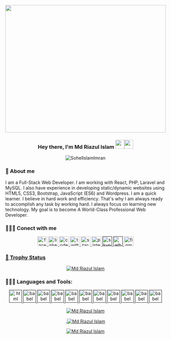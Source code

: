 <a href="#"><img width="100%" src="https://sohelislamimran.netlify.app/static/media/Developer.e0ed7fbf.svg" height="400px"/></a>

<h3 align="center">Hey there, I'm Md Riazul Islam <img src="https://media.giphy.com/media/hvRJCLFzcasrR4ia7z/giphy.gif" width="28"><img src="https://emojis.slackmojis.com/emojis/images/1531849430/4246/blob-sunglasses.gif?1531849430" width="28"/></h3>

<p align="center">
<img src="https://komarev.com/ghpvc/?username=SohelIslamImran&label=Profile%20views&color=0e75b6&style=flat" alt="SohelIslamImran" />
</p>

### 📖 About me

I am a Full-Stack Web Developer. I am working with React, PHP, Laravel and MySQL. I also have experience in developing static/dynamic websites using HTML5, CSS3, Bootstrap, JavaScript (ES6) and Wordpress. I am a quick learner. I believe in hard work and efficiency. That's why I am always ready to accomplish any task by working hard. I always focus on learning new technology. My goal is to become A World-Class Professional Web Developer. 

 ### 🕵🏻‍♂️ Conect with me
 
  <p align="center">
 <a href="https://www.facebook.com/WhoIsRiaz/" target="_blank"> <img src="https://www.vectorlogo.zone/logos/facebook/facebook-icon.svg" alt="facebook" width="30" height="30"/>
 <a href="https://www.linkedin.com/in/engr-riazulislam/" target="_blank"> <img src="https://www.vectorlogo.zone/logos/linkedin/linkedin-icon.svg" alt="linkedin" width="30" height="30"/>
  <a href="https://codepen.io/devriazul" target="_blank"> <img src="https://www.vectorlogo.zone/logos/codepen/codepen-icon.svg" alt="codepen" width="30" height="30"/>
 <a href="https://twitter.com/ReazRaaz" target="_blank"> <img src="https://www.vectorlogo.zone/logos/twitter/twitter-icon.svg" alt="twitter" width="30" height="30"/>
 <a href="overflow.com/users/16483163/md-riazul-islam" target="_blank"> <img src="https://www.vectorlogo.zone/logos/stackoverflow/stackoverflow-icon.svg" alt="stackoverflow" width="30" height="30"/>
  <a href="https://www.pinterest.com/rootriaz/_saved/" target="_blank"> <img src="https://www.vectorlogo.zone/logos/pinterest/pinterest-icon.svg" alt="pinterest" width="30" height="30"/>
  <a href="" target="_blank"> <img src="https://www.vectorlogo.zone/logos/skype/skype-icon.svg" alt="skype" width="30" height="30"/>
  <a href="" target="_blank"> <img src="https://www.vectorlogo.zone/logos/whatsapp/whatsapp-icon.svg" alt="whatsapp" width="30" height="30"/>
  <a href="https://www.figma.com/files/user/989569216476556595?fuid=989569216476556595" target="_blank"> <img src="https://www.vectorlogo.zone/logos/figma/figma-icon.svg" alt="figma" width="30" height="30"/>
  </p>
   
### 🤵 Trophy Status
   
<p align="center"> <a href="https://github.com/ryo-ma/github-profile-trophy"><img src="https://github-profile-trophy.vercel.app/?username=devriazul" alt="Md Riazul Islam" /></a> </p>

### 👨🏻‍💻 Languages and Tools:
<p align="center">
 <a href="" target="_blank"> <img src="https://www.vectorlogo.zone/logos/html/html-icon.svg" alt="html" width="40" height="40"/>
  <a href="" target="_blank"> <img src="https://www.vectorlogo.zone/logos/babeljs/babeljs-icon.svg" alt="babel" width="40" height="40"/>
   <a href="" target="_blank"> <img src="https://www.vectorlogo.zone/logos/babeljs/babeljs-icon.svg" alt="babel" width="40" height="40"/>
    <a href="" target="_blank"> <img src="https://www.vectorlogo.zone/logos/babeljs/babeljs-icon.svg" alt="babel" width="40" height="40"/>
     <a href="" target="_blank"> <img src="https://www.vectorlogo.zone/logos/babeljs/babeljs-icon.svg" alt="babel" width="40" height="40"/>
      <a href="" target="_blank"> <img src="https://www.vectorlogo.zone/logos/babeljs/babeljs-icon.svg" alt="babel" width="40" height="40"/>
       <a href="" target="_blank"> <img src="https://www.vectorlogo.zone/logos/babeljs/babeljs-icon.svg" alt="babel" width="40" height="40"/>
        <a href="" target="_blank"> <img src="https://www.vectorlogo.zone/logos/babeljs/babeljs-icon.svg" alt="babel" width="40" height="40"/>
       <a href="" target="_blank"> <img src="https://www.vectorlogo.zone/logos/babeljs/babeljs-icon.svg" alt="babel" width="40" height="40"/>
        <a href="" target="_blank"> <img src="https://www.vectorlogo.zone/logos/babeljs/babeljs-icon.svg" alt="babel" width="40" height="40"/>
         <a href="" target="_blank"> <img src="https://www.vectorlogo.zone/logos/babeljs/babeljs-icon.svg" alt="babel" width="40" height="40"/>
</p>
  

<p align="center"><img align="center" src="https://github-readme-stats.vercel.app/api/top-langs?username=devriazul&show_icons=true&locale=en&layout=compact" alt="Md Riazul Islam"/></br></p>
   
    

<p align="center">&nbsp;<img align="center" src="https://github-readme-stats.vercel.app/api?username=devriazul&show_icons=true&locale=en" alt="Md Riazul Islam"/ ></br></p>

    
   
<p align="center"><img align="center" src="https://github-readme-streak-stats.herokuapp.com/?user=devriazul&" alt="Md Riazul Islam" /></p>


